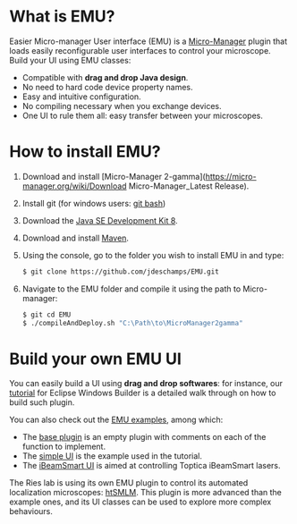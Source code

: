 # What is EMU?

Easier Micro-manager User interface (EMU) is a [Micro-Manager](https://micro-manager.org/wiki/Micro-Manager) plugin that loads easily reconfigurable user interfaces to control your microscope. Build your UI using EMU classes:

- Compatible with **drag and drop Java design**.
- No need to hard code device property names.
- Easy and intuitive configuration.
- No compiling necessary when you exchange devices.
- One UI to rule them all: easy transfer between your microscopes.



# How to install EMU?

1. Download and install [Micro-Manager 2-gamma](https://micro-manager.org/wiki/Download Micro-Manager_Latest Release).

2. Install git (for windows users: [git bash](https://gitforwindows.org/))

3. Download the [Java SE Development Kit 8](https://www.oracle.com/technetwork/java/javase/downloads/jdk8-downloads-2133151.html).

4. Download and install [Maven](https://maven.apache.org/install.html).

5. Using the console, go to the folder you wish to install EMU in and type:

   ```bash
   $ git clone https://github.com/jdeschamps/EMU.git
   ```

6. Navigate to the EMU folder and compile it using the path to Micro-manager:

   ```bash
   $ git cd EMU
   $ ./compileAndDeploy.sh "C:\Path\to\MicroManager2gamma"
   ```

   

# Build your own EMU UI

You can easily build a UI using **drag and drop softwares**: for instance, our [tutorial](tutorial) for Eclipse Windows Builder is a detailed walk through on how to build such plugin.

You can also check out the [EMU examples](https://github.com/jdeschamps/EMU-examples), among which:

- The [base plugin]() is an empty plugin with comments on each of the function to implement.
- The [simple UI]() is the example used in the tutorial.
- The [iBeamSmart UI]() is aimed at controlling Toptica iBeamSmart lasers.
  

The Ries lab is using its own EMU plugin to control its automated localization microscopes: [htSMLM](https://github.com/jdeschamps/htSMLM). This plugin is more advanced than the example ones, and its UI classes can be used to explore more complex behaviours.